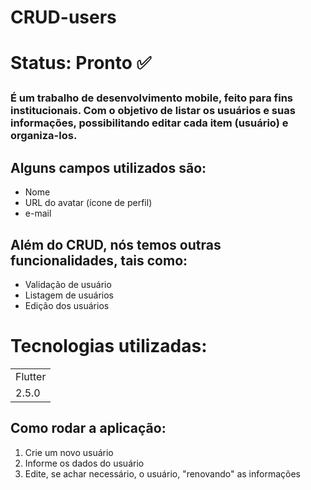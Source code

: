 <h1>CRUD-users<h1/>

Status: Pronto ✅

  ### É um trabalho de desenvolvimento mobile, feito para fins institucionais. Com o objetivo de listar os usuários e suas informações, possibilitando editar cada item (usuário) e organiza-los. 

  ## Alguns campos utilizados são:

  + Nome
  + URL do avatar (ícone de perfil)
  + e-mail


  ## Além do CRUD, nós temos outras funcionalidades, tais como:

  * Validação de usuário
  * Listagem de usuários
  * Edição dos usuários

  # Tecnologias utilizadas:

  <table>
    <tr>
      <td> Flutter </td>
    </tr>
    <tr>
      <td> 2.5.0 </td>
    </tr>

  </table>

  ## Como rodar a aplicação:

  1) Crie um novo usuário
  2) Informe os dados do usuário
  3) Edite, se achar necessário, o usuário, "renovando" as informações
